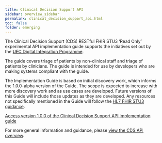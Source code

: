 ```yaml
---
title: Clinical Decision Support API
sidebar: overview_sidebar
permalink: clinical_decision_support_api.html
toc: false
folder: emerging
---
```


The Clinical Decision Support (CDS) RESTful FHIR STU3 ‘Read Only’ experimental API implementation guide supports the initiatives set out by the [UEC Digital Integration Programme](https://digital.nhs.uk/about-nhs-digital/our-work/transforming-health-and-care-through-technology/urgent-and-emergency-care-domain-b/urgent-and-emergency-care-digital-integration).

The guide covers triage of patients by non-clinical staff and triage of patients by clinicians. The guide is intended for use by developers who are making systems compliant with the guide.

The Implementation Guide is based on initial discovery work, which informs the 1.0.0-alpha version of the Guide. The scope is expected to increase with more discovery work and as use cases are developed. Future versions of this Guide will include those updates as they are developed. Any resources not specifically mentioned in the Guide will follow the [HL7 FHIR STU3 guidance](https://www.hl7.org/fhir/stu3/index.html).

[Access version 1.0.0 of the Clinical Decision Support API implementation guide](https://developer.nhs.uk/apis/cds-api-1-0-0/)

For more general information and guidance, please [view the CDS API overview](cds-api-overview.html).